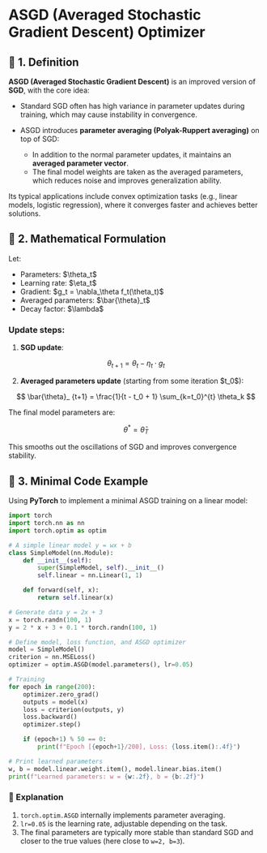 
# ASGD (Averaged Stochastic Gradient Descent) Optimizer

## 📖 1. Definition

**ASGD (Averaged Stochastic Gradient Descent)** is an improved version of **SGD**, with the core idea:

* Standard SGD often has high variance in parameter updates during training, which may cause instability in convergence.
* ASGD introduces **parameter averaging (Polyak-Ruppert averaging)** on top of SGD:

  * In addition to the normal parameter updates, it maintains an **averaged parameter vector**.
  * The final model weights are taken as the averaged parameters, which reduces noise and improves generalization ability.

Its typical applications include convex optimization tasks (e.g., linear models, logistic regression), where it converges faster and achieves better solutions.



## 📖 2. Mathematical Formulation

Let:

* Parameters: \$\theta\_t\$
* Learning rate: \$\eta\_t\$
* Gradient: \$g\_t = \nabla\_\theta f\_t(\theta\_t)\$
* Averaged parameters: \$\bar{\theta}\_t\$
* Decay factor: \$\lambda\$

### Update steps:

1. **SGD update**:

$$
\theta_{t+1} = \theta_t - \eta_t \cdot g_t
$$

2. **Averaged parameters update** (starting from some iteration \$t\_0\$):

$$
\bar{\theta}_ {t+1} = \frac{1}{t - t_0 + 1} \sum_{k=t_0}^{t} \theta_k
$$

The final model parameters are:

$$
\theta^* = \bar{\theta}_T
$$

This smooths out the oscillations of SGD and improves convergence stability.



## 📖 3. Minimal Code Example

Using **PyTorch** to implement a minimal ASGD training on a linear model:

```python
import torch
import torch.nn as nn
import torch.optim as optim

# A simple linear model y = wx + b
class SimpleModel(nn.Module):
    def __init__(self):
        super(SimpleModel, self).__init__()
        self.linear = nn.Linear(1, 1)

    def forward(self, x):
        return self.linear(x)

# Generate data y = 2x + 3
x = torch.randn(100, 1)
y = 2 * x + 3 + 0.1 * torch.randn(100, 1)

# Define model, loss function, and ASGD optimizer
model = SimpleModel()
criterion = nn.MSELoss()
optimizer = optim.ASGD(model.parameters(), lr=0.05)

# Training
for epoch in range(200):
    optimizer.zero_grad()
    outputs = model(x)
    loss = criterion(outputs, y)
    loss.backward()
    optimizer.step()

    if (epoch+1) % 50 == 0:
        print(f"Epoch [{epoch+1}/200], Loss: {loss.item():.4f}")

# Print learned parameters
w, b = model.linear.weight.item(), model.linear.bias.item()
print(f"Learned parameters: w = {w:.2f}, b = {b:.2f}")
```



### 📖 Explanation

1. `torch.optim.ASGD` internally implements parameter averaging.
2. `lr=0.05` is the learning rate, adjustable depending on the task.
3. The final parameters are typically more stable than standard SGD and closer to the true values (here close to `w=2, b=3`).



